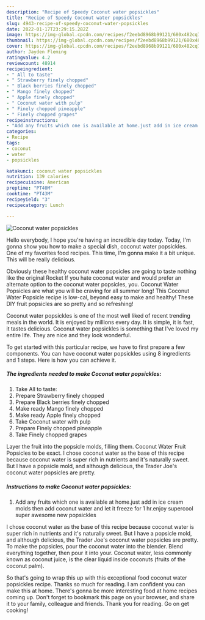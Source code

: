 ```yaml
---
description: "Recipe of Speedy Coconut water popsickles"
title: "Recipe of Speedy Coconut water popsickles"
slug: 4943-recipe-of-speedy-coconut-water-popsickles
date: 2022-01-17T23:29:15.282Z
image: https://img-global.cpcdn.com/recipes/f2eebd8968b99121/680x482cq70/coconut-water-popsickles-recipe-main-photo.jpg
thumbnail: https://img-global.cpcdn.com/recipes/f2eebd8968b99121/680x482cq70/coconut-water-popsickles-recipe-main-photo.jpg
cover: https://img-global.cpcdn.com/recipes/f2eebd8968b99121/680x482cq70/coconut-water-popsickles-recipe-main-photo.jpg
author: Jayden Fleming
ratingvalue: 4.2
reviewcount: 48914
recipeingredient:
- " All to taste"
- " Strawberry finely chopped"
- " Black berries finely chopped"
- " Mango finely chopped"
- " Apple finely chopped"
- " Coconut water with pulp"
- " Finely chopped pineapple"
- " Finely chopped grapes"
recipeinstructions:
- "Add any fruits which one is available at home.just add in ice cream molds then add coconut water and let it freeze for 1 hr.enjoy supercool super awesome new popsickles"
categories:
- Recipe
tags:
- coconut
- water
- popsickles

katakunci: coconut water popsickles 
nutrition: 139 calories
recipecuisine: American
preptime: "PT40M"
cooktime: "PT43M"
recipeyield: "3"
recipecategory: Lunch

---
```



![Coconut water popsickles](https://img-global.cpcdn.com/recipes/f2eebd8968b99121/680x482cq70/coconut-water-popsickles-recipe-main-photo.jpg)

Hello everybody, I hope you're having an incredible day today. Today, I'm gonna show you how to make a special dish, coconut water popsickles. One of my favorites food recipes. This time, I'm gonna make it a bit unique. This will be really delicious.

Obviously these healthy coconut water popsicles are going to taste nothing like the original Rocket If you hate coconut water and would prefer an alternate option to the coconut water popsicles, you. Coconut Water Popsicles are what you will be craving for all summer long! This Coconut Water Popsicle recipe is low-cal, beyond easy to make and healthy! These DIY fruit popsicles are so pretty and so refreshing!

Coconut water popsickles is one of the most well liked of recent trending meals in the world. It is enjoyed by millions every day. It is simple, it is fast, it tastes delicious. Coconut water popsickles is something that I've loved my entire life. They are nice and they look wonderful.


To get started with this particular recipe, we have to first prepare a few components. You can have coconut water popsickles using 8 ingredients and 1 steps. Here is how you can achieve it.

<!--inarticleads1-->

##### The ingredients needed to make Coconut water popsickles:

1. Take  All to taste:
1. Prepare  Strawberry finely chopped
1. Prepare  Black berries finely chopped
1. Make ready  Mango finely chopped
1. Make ready  Apple finely chopped
1. Take  Coconut water with pulp
1. Prepare  Finely chopped pineapple
1. Take  Finely chopped grapes


Layer the fruit into the popsicle molds, filling them. Coconut Water Fruit Popsicles to be exact. I chose coconut water as the base of this recipe because coconut water is super rich in nutrients and it&#39;s naturally sweet. But I have a popsicle mold, and although delicious, the Trader Joe&#39;s coconut water popsicles are pretty. 

<!--inarticleads2-->

##### Instructions to make Coconut water popsickles:

1. Add any fruits which one is available at home.just add in ice cream molds then add coconut water and let it freeze for 1 hr.enjoy supercool super awesome new popsickles


I chose coconut water as the base of this recipe because coconut water is super rich in nutrients and it&#39;s naturally sweet. But I have a popsicle mold, and although delicious, the Trader Joe&#39;s coconut water popsicles are pretty. To make the popsicles, pour the coconut water into the blender. Blend everything together, then pour it into your. Coconut water, less commonly known as coconut juice, is the clear liquid inside coconuts (fruits of the coconut palm). 

So that's going to wrap this up with this exceptional food coconut water popsickles recipe. Thanks so much for reading. I am confident you can make this at home. There's gonna be more interesting food at home recipes coming up. Don't forget to bookmark this page on your browser, and share it to your family, colleague and friends. Thank you for reading. Go on get cooking!
